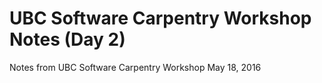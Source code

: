 # UBC Software Carpentry Workshop Notes (Day 2)
Notes from UBC Software Carpentry Workshop May 18, 2016

